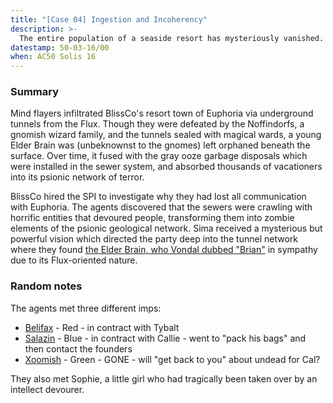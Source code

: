 ```yaml
---
title: "[Case 04] Ingestion and Incoherency"
description: >-
  The entire population of a seaside resort has mysteriously vanished.
datestamp: 50-03-16/00
when: AC50 Solis 16
---
```


### Summary

Mind flayers infiltrated BlissCo's resort town of Euphoria via underground tunnels from the Flux. Though they were defeated by the Noffindorfs, a gnomish wizard family, and the tunnels sealed with magical wards, a young Elder Brain was (unbeknownst to the gnomes) left orphaned beneath the surface. Over time, it fused with the gray ooze garbage disposals which were installed in the sewer system, and absorbed thousands of vacationers into its psionic network of terror.

BlissCo hired the SPI to investigate why they had lost all communication with Euphoria. The agents discovered that the sewers were crawling with horrific entities that devoured people, transforming them into zombie elements of the psionic geological network. Sima received a mysterious but powerful vision which directed the party deep into the tunnel network where they found [the Elder Brain, who Vondal dubbed "Brian"](../dossiers/brian-the-elder-brain) in sympathy due to its Flux-oriented nature.

### Random notes

The agents met three different imps:

* [Belifax](../dossiers/belifax) - Red - in contract with Tybalt
* [Salazin](../dossiers/salazin) - Blue - in contract with Callie - went to "pack his bags" and then contact the founders
* [Xoomish](../dossiers/xoomish) - Green - GONE - will "get back to you" about undead for Cal?

They also met Sophie, a little girl who had tragically been taken over by an intellect devourer.
